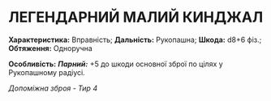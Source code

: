 ﻿# ЛЕГЕНДАРНИЙ МАЛИЙ КИНДЖАЛ

**Характеристика:** Вправність; **Дальність:** Рукопашна; **Шкода:** d8+6 фіз.; **Обтяження:** Одноручна

**Особливість:** ***Парний:*** +5 до шкоди основної зброї по цілях у Рукопашному радіусі.

*Допоміжна зброя - Тир 4*